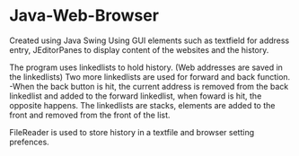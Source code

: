# Java-Web-Browser
Created using Java Swing
Using GUI elements such as textfield for address entry, JEditorPanes to display content of the websites and the history.

The program uses linkedlists to hold history. (Web addresses are saved in the linkedlists)
Two more linkedlists are used for forward and back function. 
-When the back button is hit, the current address is removed from the back linkedlist and added to the forward linkedlist, when foward 
  is hit, the opposite happens. The linkedlists are stacks, elements are added to the front and removed from the front of the list.

FileReader is used to store history in a textfile and browser setting prefences.

